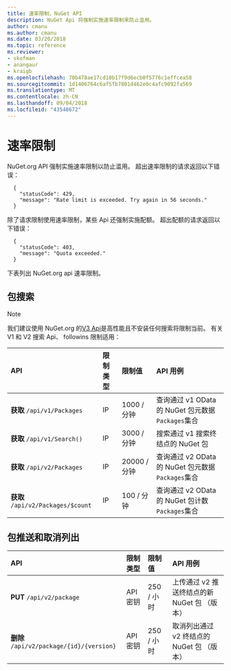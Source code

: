 ```yaml
---
title: 速率限制，NuGet API
description: NuGet Api 将强制实施速率限制来防止滥用。
author: cmanu
ms.author: cmanu
ms.date: 03/20/2018
ms.topic: reference
ms.reviewer:
- skofman
- anangaur
- kraigb
ms.openlocfilehash: 70b478ae17cd10b17f9d6ecb0f5776c1effcea58
ms.sourcegitcommit: 1d1406764c6af5fb7801d462e0c4afc9092fa569
ms.translationtype: MT
ms.contentlocale: zh-CN
ms.lasthandoff: 09/04/2018
ms.locfileid: "43548672"
---
```

# <a name="rate-limits"></a>速率限制

NuGet.org API 强制实施速率限制以防止滥用。 超出速率限制的请求返回以下错误： 

  ~~~
    {
      "statusCode": 429,
      "message": "Rate limit is exceeded. Try again in 56 seconds."
    }
  ~~~

除了请求限制使用速率限制，某些 Api 还强制实施配额。 超出配额的请求返回以下错误：

  ~~~
    {
      "statusCode": 403,
      "message": "Quota exceeded."
    }
  ~~~

下表列出 NuGet.org api 速率限制。

## <a name="package-search"></a>包搜索

> [!Note]
> 我们建议使用 NuGet.org 的[V3 Api](https://docs.microsoft.com/nuget/api/search-query-service-resource)是高性能且不安装任何搜索将限制当前。 有关 V1 和 V2 搜索 Api、 followins 限制适用：


| API | 限制类型 | 限制值 | API 用例 |
|:---|:---|:---|:---|
**获取** `/api/v1/Packages` | IP | 1000 / 分钟 | 查询通过 v1 OData 的 NuGet 包元数据`Packages`集合 |
**获取** `/api/v1/Search()` | IP | 3000 / 分钟 | 搜索通过 v1 搜索终结点的 NuGet 包 | 
**获取** `/api/v2/Packages` | IP | 20000 / 分钟 | 查询通过 v2 OData 的 NuGet 包元数据`Packages`集合 | 
**获取** `/api/v2/Packages/$count` | IP | 100 / 分钟 | 查询通过 v2 OData 的 NuGet 包计数`Packages`集合 | 

## <a name="package-push-and-unlist"></a>包推送和取消列出

| API | 限制类型 | 限制值 | API 用例 | 
|:---|:---|:---|:--- |
**PUT** `/api/v2/package` | API 密钥 | 250 / 小时 | 上传通过 v2 推送终结点的新 NuGet 包 （版本） 
**删除** `/api/v2/package/{id}/{version}` | API 密钥 | 250 / 小时 | 取消列出通过 v2 终结点的 NuGet 包 （版本） 
